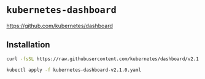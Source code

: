 # `kubernetes-dashboard`

https://github.com/kubernetes/dashboard

## Installation

```sh
curl -fsSL https://raw.githubusercontent.com/kubernetes/dashboard/v2.1.0/aio/deploy/recommended.yaml -o kubernetes-dashboard-v2.1.0.yaml

kubectl apply -f kubernetes-dashboard-v2.1.0.yaml

```